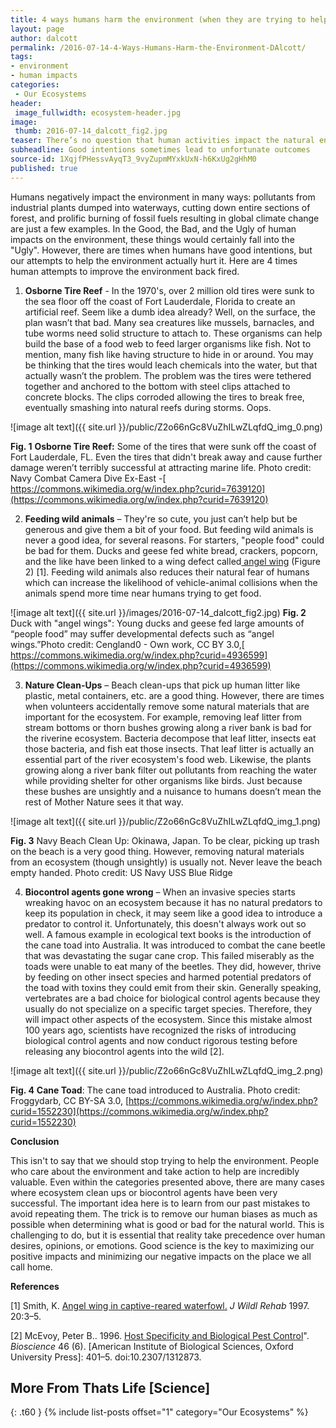```yaml
---
title: 4 ways humans harm the environment (when they are trying to help)
layout: page
author: dalcott
permalink: /2016-07-14-4-Ways-Humans-Harm-the-Environment-DAlcott/
tags:
- environment
- human impacts
categories:
 - Our Ecosystems
header:
 image_fullwidth: ecosystem-header.jpg
image:
 thumb: 2016-07-14_dalcott_fig2.jpg
teaser: There’s no question that human activities impact the natural environment. Some human activities have devastating consequences on the environment, while others have the sole purpose of improving or restoring the environment. Unfortunately, the latter occasionally has negative results, despite having positive intentions.
subheadline: Good intentions sometimes lead to unfortunate outcomes
source-id: 1XqjfPHessvAyqT3_9vyZupmMYxkUxN-h6KxUg2gHhM0
published: true
---
```

Humans negatively impact the environment in many ways: pollutants from industrial plants dumped into waterways, cutting down entire sections of forest, and prolific burning of fossil fuels resulting in global climate change are just a few examples. In the Good, the Bad, and the Ugly of human impacts on the environment, these things would certainly fall into the "Ugly". However, there are times when humans have good intentions, but our attempts to help the environment actually hurt it. Here are 4 times human attempts to improve the environment back fired.

1) **Osborne Tire Reef**  - In the 1970's, over 2 million old tires were sunk to the sea floor off the coast of Fort Lauderdale, Florida to create an artificial reef. Seem like a dumb idea already? Well, on the surface, the plan wasn’t that bad. Many sea creatures like mussels, barnacles, and tube worms need solid structure to attach to. These organisms can help build the base of a food web to feed larger organisms like fish. Not to mention, many fish like having structure to hide in or around. You may be thinking that the tires would leach chemicals into the water, but that actually wasn’t the problem. The problem was the tires were tethered together and anchored to the bottom with steel clips attached to concrete blocks. The clips corroded allowing the tires to break free, eventually smashing into natural reefs during storms. Oops.

 

 ![image alt text]({{ site.url }}/public/Z2o66nGc8VuZhILwZLqfdQ_img_0.png)

**Fig. 1** **Osborne Tire Reef\:** Some of the tires that were sunk off the coast of Fort Lauderdale, FL. Even the tires that didn't break away and cause further damage weren’t terribly successful at attracting marine life. Photo credit: Navy Combat Camera Dive Ex-East -[ https://commons.wikimedia.org/w/index.php?curid=7639120](https://commons.wikimedia.org/w/index.php?curid=7639120)

 

 

2) **Feeding wild animals** – They're so cute, you just can’t help but be generous and give them a bit of your food. But feeding wild animals is never a good idea, for several reasons.  For starters, "people food" could be bad for them. Ducks and geese fed white bread, crackers, popcorn, and the like have been linked to a wing defect called[ angel wing](https://en.wikipedia.org/wiki/Angel_wing) (Figure 2) [1]. Feeding wild animals also reduces their natural fear of humans which can increase the likelihood of vehicle-animal collisions when the animals spend more time near humans trying to get food.

 ![image alt text]({{ site.url }}/images/2016-07-14_dalcott_fig2.jpg)
**Fig. 2** Duck with "angel wings": Young ducks and geese fed large amounts of “people food” may suffer developmental defects such as “angel wings.”Photo credit: Cengland0 - Own work, CC BY 3.0,[ https://commons.wikimedia.org/w/index.php?curid=4936599](https://commons.wikimedia.org/w/index.php?curid=4936599)

 

3) **Nature Clean-Ups** – Beach clean-ups that pick up human litter like plastic, metal containers, etc. are a good thing. However, there are times when volunteers accidentally remove some natural materials that are important for the ecosystem. For example, removing leaf litter from stream bottoms or thorn bushes growing along a river bank is bad for the riverine ecosystem. Bacteria decompose that leaf litter, insects eat those bacteria, and fish eat those insects. That leaf litter is actually an essential part of the river ecosystem's food web. Likewise, the plants growing along a river bank filter out pollutants from reaching the water while providing shelter for other organisms like birds. Just because these bushes are unsightly and a nuisance to humans doesn’t mean the rest of Mother Nature sees it that way.

![image alt text]({{ site.url }}/public/Z2o66nGc8VuZhILwZLqfdQ_img_1.png)

**Fig. 3** Navy Beach Clean Up: Okinawa, Japan. To be clear, picking up trash on the beach is a very good thing. However, removing natural materials from an ecosystem (though unsightly) is usually not. Never leave the beach empty handed. Photo credit: US Navy USS Blue Ridge

 

4) **Biocontrol agents gone wrong** – When an invasive species starts wreaking havoc on an ecosystem because it has no natural predators to keep its population in check, it may seem like a good idea to introduce a predator to control it. Unfortunately, this doesn't always work out so well. A famous example in ecological text books is the introduction of the cane toad into Australia. It was introduced to combat the cane beetle that was devastating the sugar cane crop. This failed miserably as the toads were unable to eat many of the beetles. They did, however, thrive by feeding on other insect species and harmed potential predators of the toad with toxins they could emit from their skin. Generally speaking, vertebrates are a bad choice for biological control agents because they usually do not specialize on a specific target species. Therefore, they will impact other aspects of the ecosystem. Since this mistake almost 100 years ago, scientists have recognized the risks of introducing biological control agents and now conduct rigorous testing before releasing any biocontrol agents into the wild [2].

 

![image alt text]({{ site.url }}/public/Z2o66nGc8VuZhILwZLqfdQ_img_2.png)

**Fig. 4** **Cane Toad**\: The cane toad introduced to Australia. Photo credit: Froggydarb, CC BY-SA 3.0, [https://commons.wikimedia.org/w/index.php?curid=1552230](https://commons.wikimedia.org/w/index.php?curid=1552230)

 

**Conclusion**

This isn't to say that we should stop trying to help the environment. People who care about the environment and take action to help are incredibly valuable. Even within the categories presented above, there are many cases where ecosystem clean ups or biocontrol agents have been very successful. The important idea here is to learn from our past mistakes to avoid repeating them. The trick is to remove our human biases as much as possible when determining what is good or bad for the natural world. This is challenging to do, but it is essential that reality take precedence over human desires, opinions, or emotions. Good science is the key to maximizing our positive impacts and minimizing our negative impacts on the place we all call home.

 

**References**

 

[1] Smith, K. [Angel wing in captive-reared waterfowl.](https://theiwrc.org/wp-content/uploads/2010/07/Volume-20-No.-4-Winter-1997.pdf) *J Wildl Rehab* 1997. 20:3–5.

 

[2] McEvoy, Peter B.. 1996. [Host Specificity and Biological Pest Control](http://www.jstor.org/stable/1312873?seq=1#page_scan_tab_contents)". *Bioscience* 46 (6). [American Institute of Biological Sciences, Oxford University Press]: 401–5. doi:10.2307/1312873.

## More From Thats Life [Science]
{: .t60 }
{% include list-posts offset="1" category="Our Ecosystems" %} 
